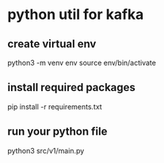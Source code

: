 
# python util for kafka
## create virtual env 
  python3 -m venv env
  source env/bin/activate
## install required packages
   pip install -r requirements.txt
## run your python file
   python3 src/v1/main.py